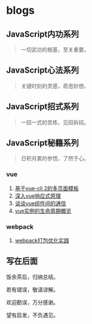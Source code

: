 # blogs

## JavaScript内功系列
> 一切武功的根基，至关重要。

## JavaScript心法系列
> 关键时刻的灵感，奇思妙想。

## JavaScript招式系列
> 一招一式的苦练，见招拆招。

## JavaScript秘籍系列
>日积月累的参悟，了然于心。

### vue
1. [基于vue-cli 2的多页面模板](https://guilixie.github.io/vue-mpa/)
2. [深入vue响应式原理](#)
3. [谈谈vue组件间的通信](#)
4. [vue实例的生命周期概览](#)

### webpack
1. [webpack打包优化实践](#)


## 写在后面

饭余茶后，归纳总结。

若有错误，敬请谅解。

欢迎勘误，万分感谢。

望有启发，不负遇见。